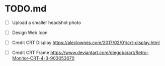 # TODO.md

- [ ] Upload a smaller headshot photo
- [ ] Design Web Icon
- [ ] Credit CRT Display https://aleclownes.com/2017/02/01/crt-display.html
- [ ] Credit CRT Frame https://www.deviantart.com/diegoba/art/Retro-Monitor-CRT-4-3-903053070

